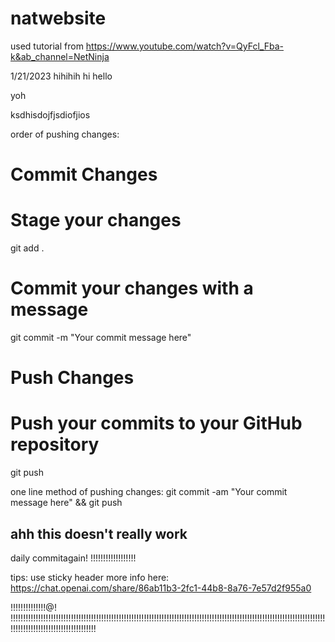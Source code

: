 # natwebsite

used tutorial from https://www.youtube.com/watch?v=QyFcl_Fba-k&ab_channel=NetNinja

1/21/2023
hihihih
hi
hello


yoh

ksdhisdojfjsdiofjios

order of pushing changes:
# Commit Changes
# Stage your changes
git add .

# Commit your changes with a message
git commit -m "Your commit message here"

# Push Changes
# Push your commits to your GitHub repository
git push
 

one line method of pushing changes:
git commit -am "Your commit message here" && git push
## ahh this doesn't really work

daily commitagain! !!!!!!!!!!!!!!!!!!

tips: use sticky header
more info here: https://chat.openai.com/share/86ab11b3-2fc1-44b8-8a76-7e57d2f955a0

!!!!!!!!!!!!!!@!
!!!!!!!!!!!!!!!!!!!!!!!!!!!!!!!!!!!!!!!!!!!!!!!!!!!!!!!!!!!!!!!!!!!!!!!!!!!!!!!!!!!!!!!!!!!!!!!!!!!!!!!!!!!!!!!!!!!!!!!!!!!!!!!!!!!!!!!!!!!!!!!!!!!!!!!!!!!!!!!